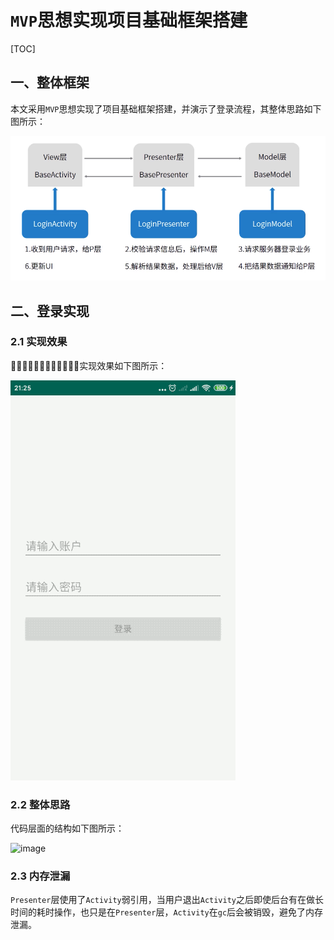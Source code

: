 # `MVP`思想实现项目基础框架搭建

[TOC]

## 一、整体框架

本文采用`MVP`思想实现了项目基础框架搭建，并演示了登录流程，其整体思路如下图所示：

![image](https://github.com/tianyalu/NeMvpModeLogin/raw/master/show/login_mvp_structure.png)

## 二、登录实现

### 2.1 实现效果

实现效果如下图所示：

![image](https://github.com/tianyalu/NeMvpModeLogin/raw/master/show/show.gif)

### 2.2 整体思路

代码层面的结构如下图所示：

![image](https://github.com/tianyalu/NeMvpModeLogin/raw/master/show/show.png)

### 2.3 内存泄漏

`Presenter`层使用了`Activity`弱引用，当用户退出`Activity`之后即使后台有在做长时间的耗时操作，也只是在`Presenter`层，`Activity`在`gc`后会被销毁，避免了内存泄漏。



